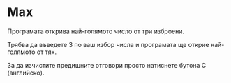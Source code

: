 # Max
Програмата открива най-голямото число от три изброени.

Трябва да въведете 3 по ваш избор числа и програмата ще открие най-голямото от тях.

За да изчистите предишните отговори просто натиснете бутона C (английско).

